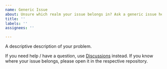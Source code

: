 ```yaml
---
name: Generic Issue
about: Unsure which realm your issue belongs in? Ask a generic issue here.
title: ''
labels: ''
assignees: ''

---
```


A descriptive description of your problem.

If you need help / have a question, use [Discussions](https://github.com/orgs/QuillORM/discussions) instead.
If you know where your issue belongs, please open it in the respective repository.
